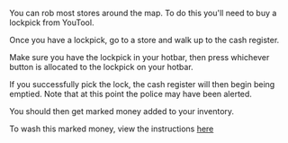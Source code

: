 You can rob most stores around the map. To do this you'll need to buy a lockpick from YouTool.

Once you have a lockpick, go to a store and walk up to the cash register.

Make sure you have the lockpick in your hotbar, then press whichever button is allocated to the lockpick on your hotbar.

If you successfully pick the lock, the cash register will then begin being emptied. Note that at this point the police may have been alerted.

You should then get marked money added to your inventory.

To wash this marked money, view the instructions [here](https://plantpotrp.jdbnet.co.uk/Services/Money%20Wash/)